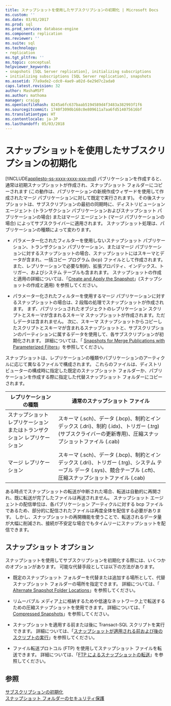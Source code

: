 ```yaml
---
title: スナップショットを使用したサブスクリプションの初期化 | Microsoft Docs
ms.custom: ''
ms.date: 03/01/2017
ms.prod: sql
ms.prod_service: database-engine
ms.component: replication
ms.reviewer: ''
ms.suite: sql
ms.technology:
- replication
ms.tgt_pltfrm: ''
ms.topic: conceptual
helpviewer_keywords:
- snapshots [SQL Server replication], initializing subscriptions
- initializing subscriptions [SQL Server replication], snapshots
ms.assetid: 77a9ade2-cdc0-4ae9-a02d-6e29d7c2ada0
caps.latest.revision: 32
author: MashaMSFT
ms.author: mathoma
manager: craigg
ms.openlocfilehash: 8245a6fc637baab5194589d4f3483a382993f1f6
ms.sourcegitcommit: 1740f3090b168c0e809611a7aa6fd514075616bf
ms.translationtype: HT
ms.contentlocale: ja-JP
ms.lasthandoff: 05/03/2018
---
```

# <a name="initialize-a-subscription-with-a-snapshot"></a>スナップショットを使用したサブスクリプションの初期化
[!INCLUDE[appliesto-ss-xxxx-xxxx-xxx-md](../../includes/appliesto-ss-xxxx-xxxx-xxx-md.md)]
  パブリケーションを作成すると、通常は初期スナップショットが作成され、スナップショット フォルダーにコピーされます (この動作は、パブリケーションの新規作成ウィザードを使用して作成されたマージ パブリケーションに対して既定で実行されます)。 その後スナップショットは、サブスクリプションの最初の同期時に、ディストリビューション エージェント (トランザクション パブリケーションおよびスナップショット パブリケーションの場合) またはマージ エージェント (マージ パブリケーションの場合) によってサブスクライバーに適用されます。 スナップショット処理は、パブリケーションの種類によって変わります。  
  
-   パラメーター化されたフィルターを使用しないスナップショット パブリケーション、トランザクション パブリケーション、またはマージ パブリケーションに対するスナップショットの場合、スナップショットにはスキーマとデータが含まれ、一括コピー プログラム (bcp) ファイルとして作成されます。また、レプリケーションで必要な制約、拡張プロパティ、インデックス、トリガー、およびシステム テーブルも含まれます。 スナップショットの作成と適用の詳細については、「[Create and Apply the Snapshot](../../relational-databases/replication/create-and-apply-the-snapshot.md)」(スナップショットの作成と適用) を参照してください。  
  
-   パラメーター化されたフィルターを使用するマージ パブリケーションに対するスナップショットの場合は、2 段階の処理でスナップショットが作成されます。 まず、パブリッシュされたオブジェクトのレプリケーション スクリプトとスキーマが含まれるスキーマ スナップショットが作成されます。ただしデータは含まれません。 次に、スキーマ スナップショットからコピーしたスクリプトとスキーマが含まれるスナップショットと、サブスクリプションのパーティションに属するデータを使用して、各サブスクリプションが初期化されます。 詳細については、「 [Snapshots for Merge Publications with Parameterized Filters](../../relational-databases/replication/snapshots-for-merge-publications-with-parameterized-filters.md)」を参照してください。  
  
 スナップショットは、レプリケーションの種類やパブリケーションのアーティクルに応じて異なるファイルで構成されます。 これらのファイルは、ディストリビューターの構成時に指定した既定のスナップショット フォルダーか、パブリケーションを作成する際に指定した代替スナップショット フォルダーにコピーされます。  
  
|レプリケーションの種類|通常のスナップショット ファイル|  
|-------------------------|---------------------------|  
|スナップショット レプリケーションまたはトランザクション レプリケーション|スキーマ (.sch)、データ (.bcp)、制約とインデックス (.dri)、制約 (.idx)、トリガー (.trg) (サブスクライバーの更新専用)、圧縮スナップショットファイル (.cab)|  
|マージ レプリケーション|スキーマ (.sch)、データ (.bcp)、制約とインデックス (.dri)、トリガー (.trg)、システム テーブル データ (.sys)、競合テーブル (.cft)、圧縮スナップショットファイル (.cab)|  
  
 ある時点でスナップショットの転送が中断された場合、転送は自動的に再開され、既に転送が完了したファイルは再送されません。 スナップショット エージェントの配信単位は、各パブリケーション アーティクルに対する bcp ファイルであるため、部分的に配信されたファイルは再度全体を配信する必要があります。 しかし、スナップショットの再開機能を使うことで、転送されるデータ量が大幅に削減され、接続が不安定な場合でもタイムリーにスナップショットを配信できます。  
  
## <a name="snapshot-options"></a>スナップショット オプション  
 スナップショットを使用してサブスクリプションを初期化する際には、いくつかのオプションがあります。 可能な代替手段としては以下の方法があります。  
  
-   既定のスナップショット フォルダーを代替または追加する場所として、代替スナップショット フォルダーの場所を指定できます。 詳細については、「 [Alternate Snapshot Folder Locations](../../relational-databases/replication/alternate-snapshot-folder-locations.md)」を参照してください。  
  
-   リムーバブル メディア上に格納するためや低速なネットワーク上で転送するための圧縮スナップショットを使用できます。 詳細については、「 [Compressed Snapshots](../../relational-databases/replication/compressed-snapshots.md)」を参照してください。  
  
-   スナップショットを適用する前または後に Transact-SQL スクリプトを実行できます。 詳細については、「[スナップショットが適用される前および後のスクリプトの実行](../../relational-databases/replication/execute-scripts-before-and-after-the-snapshot-is-applied.md)」を参照してください。  
  
-   ファイル転送プロトコル (FTP) を使用してスナップショット ファイルを転送できます。 詳細については、「[FTP によるスナップショットの転送](../../relational-databases/replication/transfer-snapshots-through-ftp.md)」を参照してください。  
  
## <a name="see-also"></a>参照  
 [サブスクリプションの初期化](../../relational-databases/replication/initialize-a-subscription.md)   
 [スナップショット フォルダーのセキュリティ保護](../../relational-databases/replication/security/secure-the-snapshot-folder.md)  
  
  
